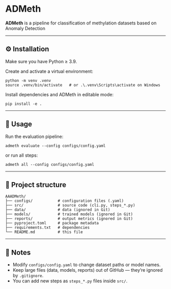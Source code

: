 # ADMeth

**ADMeth** is a pipeline for classification of methylation datasets based on Anomaly Detection 

---

## ⚙️ Installation

Make sure you have Python ≥ 3.9.

Create and activate a virtual environment:

    python -m venv .venv
    source .venv/bin/activate   # or .\.venv\Scripts\activate on Windows

Install dependencies and ADMeth in editable mode:

    pip install -e .

---

## 🚀 Usage

Run the evaluation pipeline:

    admeth evaluate --config configs/config.yaml

or run all steps:

    admeth all --config configs/config.yaml

---

## 📁 Project structure

    AAADMeth/
    ├── configs/           # configuration files (.yaml)
    ├── src/               # source code (cli.py, steps_*.py)
    ├── data/              # data (ignored in Git)
    ├── models/            # trained models (ignored in Git)
    ├── reports/           # output metrics (ignored in Git)
    ├── pyproject.toml     # package metadata
    ├── requirements.txt   # dependencies
    └── README.md          # this file

---

## 🧠 Notes

- Modify `configs/config.yaml` to change dataset paths or model names.
- Keep large files (data, models, reports) out of GitHub — they’re ignored by `.gitignore`.
- You can add new steps as `steps_*.py` files inside `src/`.
